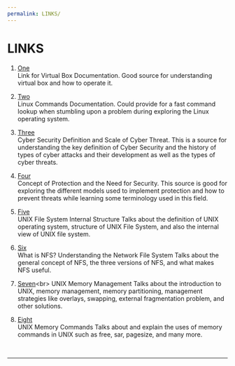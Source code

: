 ```yaml
---
permalink: LINKS/
---
```


# LINKS

1. [One](https://www.virtualbox.org/manual/ch01.html)<br>
Link for Virtual Box Documentation.
Good source for understanding virtual box and how to operate it.

2. [Two](https://docs.rockylinux.org/books/admin_guide/03-commands/)<br>
Linux Commands Documentation.
Could provide for a fast command lookup when stumbling upon a problem during exploring the Linux operating system.

3. [Three](https://www.kaspersky.com/resource-center/definitions/what-is-cyber-security)<br>
Cyber Security Definition and Scale of Cyber Threat.
This is a source for understanding the key definition of Cyber Security and the history of types of cyber attacks and their development as well as the types of cyber threats.

4. [Four](https://www.codingninjas.com/studio/library/protection-and-security-in-operating-system)<br>
Concept of Protection and the Need for Security.
This source is good for exploring the different models used to implement protection and how to prevent threats while learning some terminology used in this field.

5. [Five](https://www.javatpoint.com/internal-structure-of-unix-file-system)<br>
UNIX File System Internal Structure
Talks about the definition of UNIX operating system, structure of UNIX File System, and also the internal view of UNIX file system.

6. [Six](https://www.atera.com/blog/what-is-nfs-understanding-the-network-file-system/)<br>
What is NFS? Understanding the Network File System
Talks about the general concept of NFS, the three versions of NFS, and what makes NFS useful.

7. [Seven](https://www.ukessays.com/essays/computer-science/memory-management-in-unix-operating-system-computer-science-essay.php#:~:text=UNIX%20owns%20a%20(semi%2D),from%20corrupting%20the%20system%20area.)<br>
UNIX Memory Management
Talks about the introduction to UNIX, memory management, memory partitioning, management strategies like overlays, swapping, external fragmentation problem, and other solutions.

8. [Eight](https://www.networkworld.com/article/2696541/unix--knowing-your-memory-commands.html)<br>
UNIX Memory Commands
Talks about and explain the uses of memory commands in UNIX such as free, sar, pagesize, and many more.


<br>
<hr>
